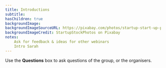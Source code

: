 ```yaml
---
title: Introductions
subtitle: 
hasChildren: true
backgroundImage:
backgroundImageSourceURL: https://pixabay.com/photos/startup-start-up-people-593343/
backgroundImageCredit: StartupStockPhotos on Pixabay
notes:
    Ask for feedback & ideas for other webinars
    Intro Sarah
---
```

Use the **Questions** box to ask questions of the group, or the organisers.